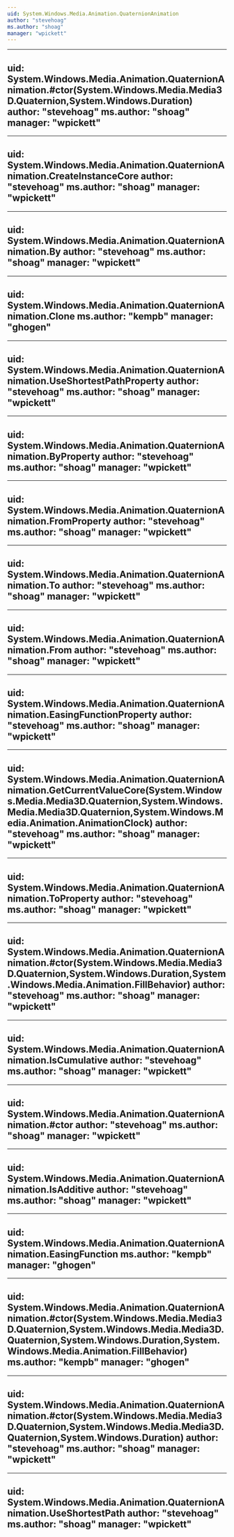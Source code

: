 ```yaml
---
uid: System.Windows.Media.Animation.QuaternionAnimation
author: "stevehoag"
ms.author: "shoag"
manager: "wpickett"
---
```


---
uid: System.Windows.Media.Animation.QuaternionAnimation.#ctor(System.Windows.Media.Media3D.Quaternion,System.Windows.Duration)
author: "stevehoag"
ms.author: "shoag"
manager: "wpickett"
---

---
uid: System.Windows.Media.Animation.QuaternionAnimation.CreateInstanceCore
author: "stevehoag"
ms.author: "shoag"
manager: "wpickett"
---

---
uid: System.Windows.Media.Animation.QuaternionAnimation.By
author: "stevehoag"
ms.author: "shoag"
manager: "wpickett"
---

---
uid: System.Windows.Media.Animation.QuaternionAnimation.Clone
ms.author: "kempb"
manager: "ghogen"
---

---
uid: System.Windows.Media.Animation.QuaternionAnimation.UseShortestPathProperty
author: "stevehoag"
ms.author: "shoag"
manager: "wpickett"
---

---
uid: System.Windows.Media.Animation.QuaternionAnimation.ByProperty
author: "stevehoag"
ms.author: "shoag"
manager: "wpickett"
---

---
uid: System.Windows.Media.Animation.QuaternionAnimation.FromProperty
author: "stevehoag"
ms.author: "shoag"
manager: "wpickett"
---

---
uid: System.Windows.Media.Animation.QuaternionAnimation.To
author: "stevehoag"
ms.author: "shoag"
manager: "wpickett"
---

---
uid: System.Windows.Media.Animation.QuaternionAnimation.From
author: "stevehoag"
ms.author: "shoag"
manager: "wpickett"
---

---
uid: System.Windows.Media.Animation.QuaternionAnimation.EasingFunctionProperty
author: "stevehoag"
ms.author: "shoag"
manager: "wpickett"
---

---
uid: System.Windows.Media.Animation.QuaternionAnimation.GetCurrentValueCore(System.Windows.Media.Media3D.Quaternion,System.Windows.Media.Media3D.Quaternion,System.Windows.Media.Animation.AnimationClock)
author: "stevehoag"
ms.author: "shoag"
manager: "wpickett"
---

---
uid: System.Windows.Media.Animation.QuaternionAnimation.ToProperty
author: "stevehoag"
ms.author: "shoag"
manager: "wpickett"
---

---
uid: System.Windows.Media.Animation.QuaternionAnimation.#ctor(System.Windows.Media.Media3D.Quaternion,System.Windows.Duration,System.Windows.Media.Animation.FillBehavior)
author: "stevehoag"
ms.author: "shoag"
manager: "wpickett"
---

---
uid: System.Windows.Media.Animation.QuaternionAnimation.IsCumulative
author: "stevehoag"
ms.author: "shoag"
manager: "wpickett"
---

---
uid: System.Windows.Media.Animation.QuaternionAnimation.#ctor
author: "stevehoag"
ms.author: "shoag"
manager: "wpickett"
---

---
uid: System.Windows.Media.Animation.QuaternionAnimation.IsAdditive
author: "stevehoag"
ms.author: "shoag"
manager: "wpickett"
---

---
uid: System.Windows.Media.Animation.QuaternionAnimation.EasingFunction
ms.author: "kempb"
manager: "ghogen"
---

---
uid: System.Windows.Media.Animation.QuaternionAnimation.#ctor(System.Windows.Media.Media3D.Quaternion,System.Windows.Media.Media3D.Quaternion,System.Windows.Duration,System.Windows.Media.Animation.FillBehavior)
ms.author: "kempb"
manager: "ghogen"
---

---
uid: System.Windows.Media.Animation.QuaternionAnimation.#ctor(System.Windows.Media.Media3D.Quaternion,System.Windows.Media.Media3D.Quaternion,System.Windows.Duration)
author: "stevehoag"
ms.author: "shoag"
manager: "wpickett"
---

---
uid: System.Windows.Media.Animation.QuaternionAnimation.UseShortestPath
author: "stevehoag"
ms.author: "shoag"
manager: "wpickett"
---

